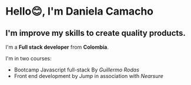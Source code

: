 # Hello😊, I'm Daniela Camacho

## I'm improve my skills to create quality products.

I'm a **Full stack developer** from **Colombia**.

I'm in two courses:
- Bootcamp Javascript full-stack By _Guillermo Rodas_
- Front end development by _Jump_ in association with _Nearsure_

